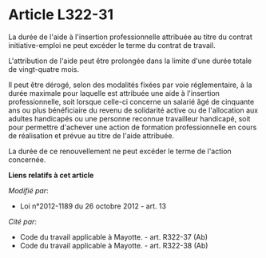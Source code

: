 # Article L322-31

La durée de l'aide à l'insertion professionnelle attribuée au titre  du contrat initiative-emploi ne peut excéder le terme du
contrat de travail. 

L'attribution de l'aide peut être prolongée dans la limite d'une durée totale de vingt-quatre mois. 

Il peut être dérogé, selon des modalités fixées par voie réglementaire, à la durée maximale pour laquelle est attribuée une
aide à l'insertion professionnelle, soit lorsque celle-ci concerne un salarié âgé de cinquante ans ou plus bénéficiaire du
revenu de solidarité active ou de l'allocation aux adultes handicapés ou une personne reconnue travailleur handicapé, soit
pour permettre d'achever une action de formation professionnelle en cours de réalisation et prévue au titre de l'aide
attribuée. 

La durée de ce renouvellement ne peut excéder le terme de l'action concernée.

**Liens relatifs à cet article**

_Modifié par_:

  - Loi n°2012-1189 du 26 octobre 2012 - art. 13

_Cité par_:

  - Code du travail applicable à Mayotte. - art. R322-37 (Ab)
  - Code du travail applicable à Mayotte. - art. R322-38 (Ab)
